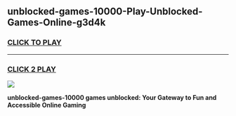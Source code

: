 
## unblocked-games-10000-Play-Unblocked-Games-Online-g3d4k
<h3>
<a href="https://premium76.site?title=unblocked-games-10000&ref=25A">CLICK TO PLAY</a></h3>
<hr>

<h3>
<a href="https://premium76.site?title=unblocked-games-10000&ref=25A">CLICK 2 PLAY</a>
  
</h3>

<a href="https://premium76.site?title=unblocked-games-10000&ref=25A"><img src="https://clearcache.store/games.png"></a>


**unblocked-games-10000 games unblocked: Your Gateway to Fun and Accessible Online Gaming**

